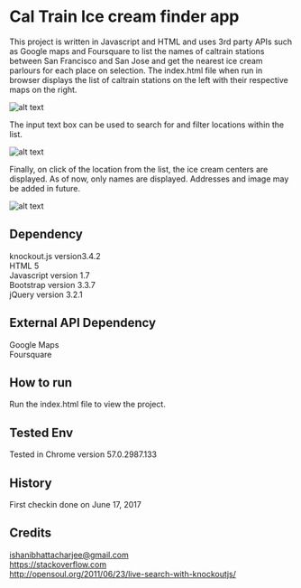 # Cal Train Ice cream finder app

This project is written in Javascript and HTML and uses 3rd party APIs such as Google maps and Foursquare to list the names of caltrain stations between San Francisco and San Jose and get the nearest ice cream parlours for each place on selection. The index.html file when run in browser displays the list of caltrain stations on the left with their respective maps on the right.

![alt text](https://github.com/Ishani1989/MyNeighborhoodMap/blob/master/static/Screenshots/CalTrainIceCreamFinderHomePage.jpg "Home Page for Caltrain Ice cream finder")

The input text box can be used to search for and filter locations within the list.

![alt text](https://github.com/Ishani1989/MyNeighborhoodMap/blob/master/static/Screenshots/LiveSearchScreen.jpg "Search Screen")

Finally, on click of the location from the list, the ice cream centers are displayed. As of now, only names are displayed. Addresses and image may be added in future.

![alt text](https://github.com/Ishani1989/MyNeighborhoodMap/blob/master/static/Screenshots/SearchScreenWithIceCreamCenters.JPG "Search Screen showing ice cream centers")

## Dependency

knockout.js version3.4.2<br />
HTML 5<br />
Javascript version 1.7<br />
Bootstrap version 3.3.7<br />
jQuery version 3.2.1<br />

## External API Dependency

Google Maps<br />
Foursquare<br />

## How to run

Run the index.html file to view the project.

## Tested Env

Tested in Chrome version 57.0.2987.133

## History

First checkin done on June 17, 2017

## Credits

ishanibhattacharjee@gmail.com<br />
https://stackoverflow.com<br />
http://opensoul.org/2011/06/23/live-search-with-knockoutjs/<br />